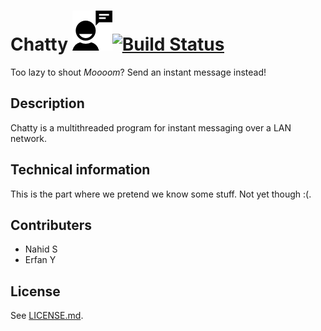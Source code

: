 # Chatty ![](img/talk9.png?raw=true)[![Build Status](https://travis-ci.org/NahidS/CHATROOM.svg?branch=master)](https://travis-ci.org/NahidS/CHATROOM)
Too lazy to shout *Moooom*? Send an instant message instead!

## Description
Chatty is a multithreaded program for instant messaging over a LAN network. 

## Technical information
This is the part where we pretend we know some stuff. Not yet though :(.

## Contributers
- Nahid S
- Erfan Y

## License
See [LICENSE.md](LICENSE.md).

